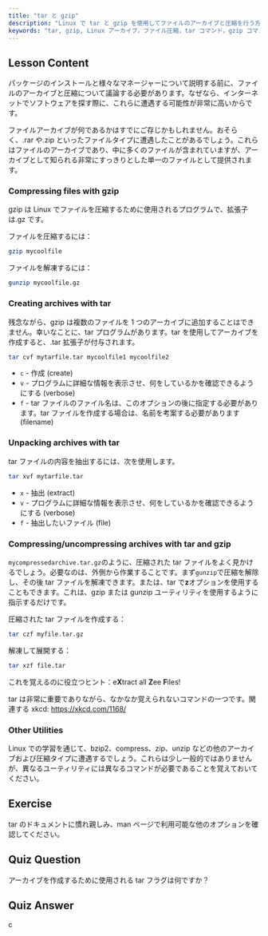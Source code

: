 ```yaml
---
title: "tar と gzip"
description: "Linux で tar と gzip を使用してファイルのアーカイブと圧縮を行う方法を学びます。ファイルの作成、抽出、圧縮のためのコマンドを理解します。この初心者向けガイドから始めましょう！"
keywords: "tar, gzip, Linux アーカイブ，ファイル圧縮，tar コマンド，gzip コマンド，Linux チュートリアル，初心者 Linux"
---
```


## Lesson Content

パッケージのインストールと様々なマネージャーについて説明する前に、ファイルのアーカイブと圧縮について議論する必要があります。なぜなら、インターネットでソフトウェアを探す際に、これらに遭遇する可能性が非常に高いからです。

ファイルアーカイブが何であるかはすでにご存じかもしれません。おそらく、.rar や.zip といったファイルタイプに遭遇したことがあるでしょう。これらはファイルのアーカイブであり、中に多くのファイルが含まれていますが、アーカイブとして知られる非常にすっきりとした単一のファイルとして提供されます。

### Compressing files with gzip

gzip は Linux でファイルを圧縮するために使用されるプログラムで、拡張子は.gz です。

ファイルを圧縮するには：

```bash
gzip mycoolfile
```

ファイルを解凍するには：

```bash
gunzip mycoolfile.gz
```

### Creating archives with tar

残念ながら、gzip は複数のファイルを 1 つのアーカイブに追加することはできません。幸いなことに、tar プログラムがあります。tar を使用してアーカイブを作成すると、.tar 拡張子が付与されます。

```bash
tar cvf mytarfile.tar mycoolfile1 mycoolfile2
```

- `c` - 作成 (create)
- `v` - プログラムに詳細な情報を表示させ、何をしているかを確認できるようにする (verbose)
- `f` - tar ファイルのファイル名は、このオプションの後に指定する必要があります。tar ファイルを作成する場合は、名前を考案する必要があります (filename)

### Unpacking archives with tar

tar ファイルの内容を抽出するには、次を使用します。

```bash
tar xvf mytarfile.tar
```

- `x` - 抽出 (extract)
- `v` - プログラムに詳細な情報を表示させ、何をしているかを確認できるようにする (verbose)
- `f` - 抽出したいファイル (file)

### Compressing/uncompressing archives with tar and gzip

`mycompressedarchive.tar.gz`のように、圧縮された tar ファイルをよく見かけるでしょう。必要なのは、外側から作業することです。まず`gunzip`で圧縮を解除し、その後 tar ファイルを解凍できます。または、tar で**z**オプションを使用することもできます。これは、gzip または gunzip ユーティリティを使用するように指示するだけです。

圧縮された tar ファイルを作成する：

```bash
tar czf myfile.tar.gz
```

解凍して展開する：

```bash
tar xzf file.tar
```

これを覚えるのに役立つヒント：e**X**tract all **Z**ee **F**iles!

tar は非常に重要でありながら、なかなか覚えられないコマンドの一つです。関連する xkcd: <https://xkcd.com/1168/>

### Other Utilities

Linux での学習を通じて、bzip2、compress、zip、unzip などの他のアーカイブおよび圧縮タイプに遭遇するでしょう。これらは少し一般的ではありませんが、異なるユーティリティには異なるコマンドが必要であることを覚えておいてください。

## Exercise

tar のドキュメントに慣れ親しみ、man ページで利用可能な他のオプションを確認してください。

## Quiz Question

アーカイブを作成するために使用される tar フラグは何ですか？

## Quiz Answer

c
